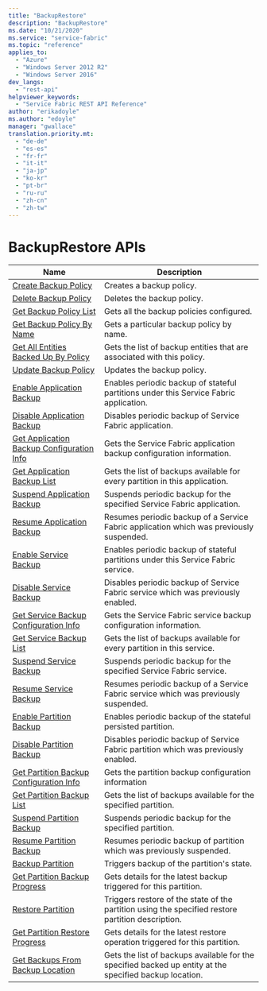 ```yaml
---
title: "BackupRestore"
description: "BackupRestore"
ms.date: "10/21/2020"
ms.service: "service-fabric"
ms.topic: "reference"
applies_to: 
  - "Azure"
  - "Windows Server 2012 R2"
  - "Windows Server 2016"
dev_langs: 
  - "rest-api"
helpviewer_keywords: 
  - "Service Fabric REST API Reference"
author: "erikadoyle"
ms.author: "edoyle"
manager: "gwallace"
translation.priority.mt: 
  - "de-de"
  - "es-es"
  - "fr-fr"
  - "it-it"
  - "ja-jp"
  - "ko-kr"
  - "pt-br"
  - "ru-ru"
  - "zh-cn"
  - "zh-tw"
---
```

# BackupRestore APIs

| Name | Description |
| --- | --- |
| [Create Backup Policy](sfclient-v80-api-createbackuppolicy.md) | Creates a backup policy.<br/> |
| [Delete Backup Policy](sfclient-v80-api-deletebackuppolicy.md) | Deletes the backup policy.<br/> |
| [Get Backup Policy List](sfclient-v80-api-getbackuppolicylist.md) | Gets all the backup policies configured.<br/> |
| [Get Backup Policy By Name](sfclient-v80-api-getbackuppolicybyname.md) | Gets a particular backup policy by name.<br/> |
| [Get All Entities Backed Up By Policy](sfclient-v80-api-getallentitiesbackedupbypolicy.md) | Gets the list of backup entities that are associated with this policy.<br/> |
| [Update Backup Policy](sfclient-v80-api-updatebackuppolicy.md) | Updates the backup policy.<br/> |
| [Enable Application Backup](sfclient-v80-api-enableapplicationbackup.md) | Enables periodic backup of stateful partitions under this Service Fabric application.<br/> |
| [Disable Application Backup](sfclient-v80-api-disableapplicationbackup.md) | Disables periodic backup of Service Fabric application.<br/> |
| [Get Application Backup Configuration Info](sfclient-v80-api-getapplicationbackupconfigurationinfo.md) | Gets the Service Fabric application backup configuration information.<br/> |
| [Get Application Backup List](sfclient-v80-api-getapplicationbackuplist.md) | Gets the list of backups available for every partition in this application.<br/> |
| [Suspend Application Backup](sfclient-v80-api-suspendapplicationbackup.md) | Suspends periodic backup for the specified Service Fabric application.<br/> |
| [Resume Application Backup](sfclient-v80-api-resumeapplicationbackup.md) | Resumes periodic backup of a Service Fabric application which was previously suspended.<br/> |
| [Enable Service Backup](sfclient-v80-api-enableservicebackup.md) | Enables periodic backup of stateful partitions under this Service Fabric service.<br/> |
| [Disable Service Backup](sfclient-v80-api-disableservicebackup.md) | Disables periodic backup of Service Fabric service which was previously enabled.<br/> |
| [Get Service Backup Configuration Info](sfclient-v80-api-getservicebackupconfigurationinfo.md) | Gets the Service Fabric service backup configuration information.<br/> |
| [Get Service Backup List](sfclient-v80-api-getservicebackuplist.md) | Gets the list of backups available for every partition in this service.<br/> |
| [Suspend Service Backup](sfclient-v80-api-suspendservicebackup.md) | Suspends periodic backup for the specified Service Fabric service.<br/> |
| [Resume Service Backup](sfclient-v80-api-resumeservicebackup.md) | Resumes periodic backup of a Service Fabric service which was previously suspended.<br/> |
| [Enable Partition Backup](sfclient-v80-api-enablepartitionbackup.md) | Enables periodic backup of the stateful persisted partition.<br/> |
| [Disable Partition Backup](sfclient-v80-api-disablepartitionbackup.md) | Disables periodic backup of Service Fabric partition which was previously enabled.<br/> |
| [Get Partition Backup Configuration Info](sfclient-v80-api-getpartitionbackupconfigurationinfo.md) | Gets the partition backup configuration information<br/> |
| [Get Partition Backup List](sfclient-v80-api-getpartitionbackuplist.md) | Gets the list of backups available for the specified partition.<br/> |
| [Suspend Partition Backup](sfclient-v80-api-suspendpartitionbackup.md) | Suspends periodic backup for the specified partition.<br/> |
| [Resume Partition Backup](sfclient-v80-api-resumepartitionbackup.md) | Resumes periodic backup of partition which was previously suspended.<br/> |
| [Backup Partition](sfclient-v80-api-backuppartition.md) | Triggers backup of the partition's state.<br/> |
| [Get Partition Backup Progress](sfclient-v80-api-getpartitionbackupprogress.md) | Gets details for the latest backup triggered for this partition.<br/> |
| [Restore Partition](sfclient-v80-api-restorepartition.md) | Triggers restore of the state of the partition using the specified restore partition description.<br/> |
| [Get Partition Restore Progress](sfclient-v80-api-getpartitionrestoreprogress.md) | Gets details for the latest restore operation triggered for this partition.<br/> |
| [Get Backups From Backup Location](sfclient-v80-api-getbackupsfrombackuplocation.md) | Gets the list of backups available for the specified backed up entity at the specified backup location.<br/> |

